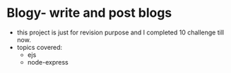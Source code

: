 # Blogy- write and post blogs

* this project is just for revision purpose and I completed 10 challenge till now.
* topics covered:
    * ejs
    * node-express
